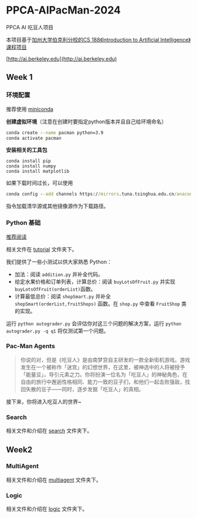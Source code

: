 # PPCA-AIPacMan-2024

PPCA AI 吃豆人项目

本项目基于[加州大学伯克利分校的CS 188《Introduction to Artificial Intelligence》课程项目](https://inst.eecs.berkeley.edu/~cs188/sp24/projects/)

[http://ai.berkeley.edu](http://ai.berkeley.edu)

## Week 1

### 环境配置

推荐使用 [miniconda](https://docs.anaconda.com/miniconda/)

**创建虚拟环境**（注意在创建时要指定python版本并且自己给环境命名）

  ```cmd
conda create --name pacman python=3.9
conda activate pacman
  ```

**安装相关的工具包**

```
conda install pip
conda install numpy
conda install matplotlib
```

如果下载时间过长，可以使用

  ```cmd
conda config --add channels https://mirrors.tuna.tsinghua.edu.cn/anaconda/pkgs/free  
  ```

指令加载清华源或其他镜像源作为下载路径。

### Python 基础

[推荐阅读](https://www.liaoxuefeng.com/wiki/1016959663602400)

相关文件在 [tutorial](https://github.com/ACMClassCourse-2023/PPCA-AIPacMan-2024/tree/main/tutorial) 文件夹下。

我们提供了一些小测试以供大家熟悉 Python：

- 加法：阅读 `addition.py` 并补全代码。
- 给定水果价格和订单列表，计算总价：阅读 `buyLotsOfFruit.py` 并实现`buyLotsOfFruit(orderList)`函数。
- 计算最低总价：阅读 `shopSmart.py` 并补全 `shopSmart(orderList,fruitShops)` 函数。在 `shop.py` 中查看 `FruitShop` 类的实现。

运行 `python autograder.py` 会评估你对这三个问题的解决方案，运行 `python autograder.py -q q1` 将仅测试第一个问题。

### Pac-Man Agents

>你说的对，但是《吃豆人》是由南梦宫自主研发的一款全新街机游戏。游戏发生在一个被称作「迷宫」的幻想世界，在这里，被神选中的人将被授予「能量豆」，导引元素之力。你将扮演一位名为「吃豆人」的神秘角色，在自由的旅行中邂逅性格相同、能力一致的豆子们，和他们一起击败强敌，找回失散的豆子——同时，逐步发掘「吃豆人」的真相。

接下来，你将进入吃豆人的世界~

### Search

相关文件和介绍在 [search](https://github.com/ACMClassCourse-2023/PPCA-AIPacMan-2024/tree/main/search) 文件夹下。

## Week2

### MultiAgent

相关文件和介绍在 [multiagent](https://github.com/ACMClassCourse-2023/PPCA-AIPacMan-2024/tree/main/multiagent) 文件夹下。

### Logic

相关文件和介绍在 [logic](https://github.com/ACMClassCourse-2023/PPCA-AIPacMan-2024/tree/main/logic) 文件夹下。